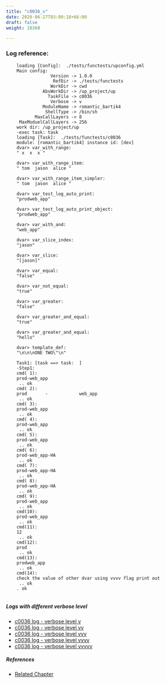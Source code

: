 ```yaml
---
title: "c0036_v"
date: 2020-06-27T03:09:18+66:00
draft: false
weight: 10360

---
```


### Log reference: <no value>

```
    loading [Config]:  ./tests/functests/upconfig.yml
    Main config:
                 Version -> 1.0.0
                  RefDir -> ./tests/functests
                 WorkDir -> cwd
              AbsWorkDir -> /up_project/up
                TaskFile -> c0036
                 Verbose -> v
              ModuleName -> romantic_bartik4
               ShellType -> /bin/sh
           MaxCallLayers -> 8
     MaxModuelCallLayers -> 256
    work dir: /up_project/up
    -exec task: task
    loading [Task]:  ./tests/functests/c0036
    module: [romantic_bartik4] instance id: [dev]
    dvar> var_with_range:
    " x  x  x "
    
    dvar> var_with_range_item:
    " tom  jason  alice "
    
    dvar> var_with_range_item_simpler:
    " tom  jason  alice "
    
    dvar> var_test_log_auto_print:
    "prodweb_app"
    
    dvar> var_test_log_auto_print_object:
    "prodweb_app"
    
    dvar> var_with_and:
    "web_app"
    
    dvar> var_slice_index:
    "jason"
    
    dvar> var_slice:
    "[jason]"
    
    dvar> var_equal:
    "false"
    
    dvar> var_not_equal:
    "true"
    
    dvar> var_greater:
    "false"
    
    dvar> var_greater_and_equal:
    "true"
    
    dvar> var_greater_and_equal:
    "hello"
    
    dvar> template_def:
    "\n\n\nONE TWO\"\n"
    
    Task1: [task ==> task:  ]
    -Step1:
    cmd( 1):
    prod-web_app
     .. ok
    cmd( 2):
    prod       -            web_app
     .. ok
    cmd( 3):
    prod-web_app
     .. ok
    cmd( 4):
    prod-web_app
     .. ok
    cmd( 5):
    prod-web_app
     .. ok
    cmd( 6):
    prod-web_app-HA
     .. ok
    cmd( 7):
    prod-web_app-HA
     .. ok
    cmd( 8):
    prod-web_app-HA
     .. ok
    cmd( 9):
    prod-web_app
     .. ok
    cmd(10):
    prod-web_app
     .. ok
    cmd(11):
    12
     .. ok
    cmd(12):
    prod
     .. ok
    cmd(13):
    prodweb_app
     .. ok
    cmd(14):
    check the value of other dvar using vvvv flag print out
     .. ok
    . ok
    
```

##### Logs with different verbose level
* [c0036 log - verbose level v](../../logs/c0036_v)
* [c0036 log - verbose level vv](../../logs/c0036_vv)
* [c0036 log - verbose level vvv](../../logs/c0036_vvv)
* [c0036 log - verbose level vvvv](../../logs/c0036_vvvv)
* [c0036 log - verbose level vvvvv](../../logs/c0036_vvvvv)

##### References
* [Related Chapter](../../template/c0036)
